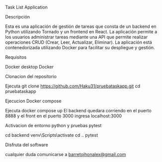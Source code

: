 Task List Application

Descripción

Esta es una aplicación de gestión de tareas que consta de un backend en Python utilizando Tornado y un frontend en React. La aplicación permite a los usuarios administrar tareas mediante una API que permite realizar operaciones CRUD (Crear, Leer, Actualizar, Eliminar). La aplicación está contenedorizada utilizando Docker para facilitar su despliegue y gestión.

Requisitos

Docker desktop
Docker

Clonacion del repositorio

Ejecuta 
git clone https://github.com/Haku31/pruebataskapp.git
cd pruebataskapp


Ejecucion Docker compose

Ejecuta
docker compose up
El backend quedara corriendo en el puerto 8888 y el front en el puerto 3000
ingresa localhost:3000

Activacion de entorno python y pruebas pytest

cd backend
venv\Scripts\activate
cd ..
pytest

Disfruta del software 

cualquier duda comunicarse a barretojhonalex@gmail.com



